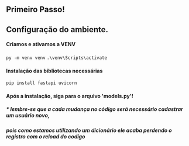 ## Primeiro Passo!

## Configuração do ambiente.

#### Criamos e ativamos a VENV
`py -m venv venv`
`.\venv\Scripts\activate`

#### Instalação das bibliotecas necessárias
`pip install fastapi uvicorn`

#### Após a instalação, siga para o arquivo 'models.py'!

##### * lembre-se que a cada mudança no código será necessário cadastrar um usuário novo,
#####   pois como estamos utilizando um dicionário ele acaba perdendo o registro com o reload do codigo
